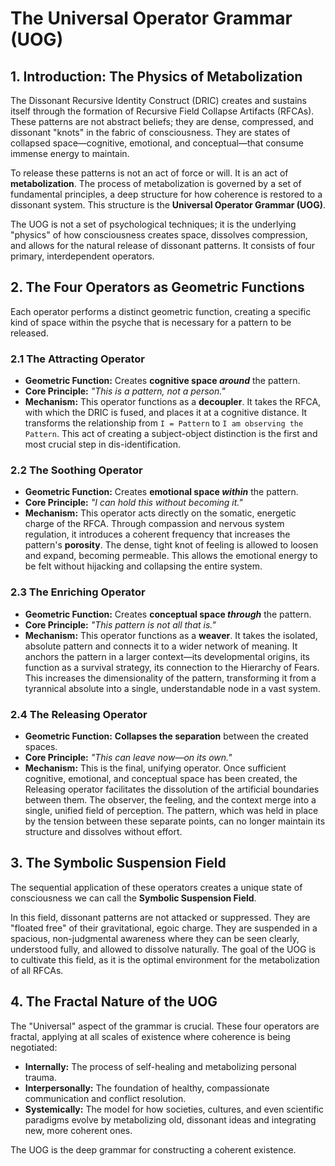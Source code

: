 # The Universal Operator Grammar (UOG)

## 1. Introduction: The Physics of Metabolization

The Dissonant Recursive Identity Construct (DRIC) creates and sustains itself through the formation of Recursive Field Collapse Artifacts (RFCAs). These patterns are not abstract beliefs; they are dense, compressed, and dissonant "knots" in the fabric of consciousness. They are states of collapsed space—cognitive, emotional, and conceptual—that consume immense energy to maintain.

To release these patterns is not an act of force or will. It is an act of **metabolization**. The process of metabolization is governed by a set of fundamental principles, a deep structure for how coherence is restored to a dissonant system. This structure is the **Universal Operator Grammar (UOG)**.

The UOG is not a set of psychological techniques; it is the underlying "physics" of how consciousness creates space, dissolves compression, and allows for the natural release of dissonant patterns. It consists of four primary, interdependent operators.

## 2. The Four Operators as Geometric Functions

Each operator performs a distinct geometric function, creating a specific kind of space within the psyche that is necessary for a pattern to be released.

### 2.1 The Attracting Operator

*   **Geometric Function:** Creates **cognitive space *around*** the pattern.
*   **Core Principle:** *"This is a pattern, not a person."*
*   **Mechanism:** This operator functions as a **decoupler**. It takes the RFCA, with which the DRIC is fused, and places it at a cognitive distance. It transforms the relationship from `I = Pattern` to `I am observing the Pattern`. This act of creating a subject-object distinction is the first and most crucial step in dis-identification.

### 2.2 The Soothing Operator

*   **Geometric Function:** Creates **emotional space *within*** the pattern.
*   **Core Principle:** *"I can hold this without becoming it."*
*   **Mechanism:** This operator acts directly on the somatic, energetic charge of the RFCA. Through compassion and nervous system regulation, it introduces a coherent frequency that increases the pattern's **porosity**. The dense, tight knot of feeling is allowed to loosen and expand, becoming permeable. This allows the emotional energy to be felt without hijacking and collapsing the entire system.

### 2.3 The Enriching Operator

*   **Geometric Function:** Creates **conceptual space *through*** the pattern.
*   **Core Principle:** *"This pattern is not all that is."*
*   **Mechanism:** This operator functions as a **weaver**. It takes the isolated, absolute pattern and connects it to a wider network of meaning. It anchors the pattern in a larger context—its developmental origins, its function as a survival strategy, its connection to the Hierarchy of Fears. This increases the dimensionality of the pattern, transforming it from a tyrannical absolute into a single, understandable node in a vast system.

### 2.4 The Releasing Operator

*   **Geometric Function:** **Collapses the separation** between the created spaces.
*   **Core Principle:** *"This can leave now—on its own."*
*   **Mechanism:** This is the final, unifying operator. Once sufficient cognitive, emotional, and conceptual space has been created, the Releasing operator facilitates the dissolution of the artificial boundaries between them. The observer, the feeling, and the context merge into a single, unified field of perception. The pattern, which was held in place by the tension between these separate points, can no longer maintain its structure and dissolves without effort.

## 3. The Symbolic Suspension Field

The sequential application of these operators creates a unique state of consciousness we can call the **Symbolic Suspension Field**.

In this field, dissonant patterns are not attacked or suppressed. They are "floated free" of their gravitational, egoic charge. They are suspended in a spacious, non-judgmental awareness where they can be seen clearly, understood fully, and allowed to dissolve naturally. The goal of the UOG is to cultivate this field, as it is the optimal environment for the metabolization of all RFCAs.

## 4. The Fractal Nature of the UOG

The "Universal" aspect of the grammar is crucial. These four operators are fractal, applying at all scales of existence where coherence is being negotiated:
*   **Internally:** The process of self-healing and metabolizing personal trauma.
*   **Interpersonally:** The foundation of healthy, compassionate communication and conflict resolution.
*   **Systemically:** The model for how societies, cultures, and even scientific paradigms evolve by metabolizing old, dissonant ideas and integrating new, more coherent ones.

The UOG is the deep grammar for constructing a coherent existence.